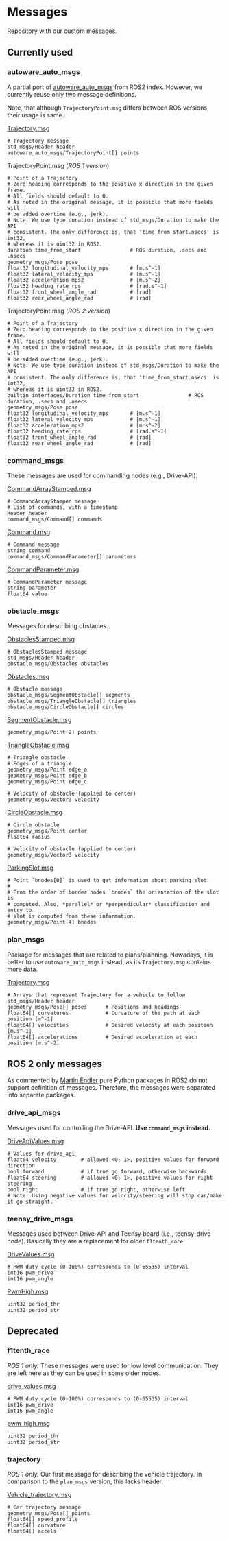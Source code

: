 # Messages
Repository with our custom messages.

## Currently used

### autoware_auto_msgs
A partial port of [autoware_auto_msgs](https://index.ros.org/r/autoware_auto_msgs/) from ROS2 index. However, we currently reuse only two message definitions.

Note, that although `TrajectoryPoint.msg` differs between ROS versions, their usage is same.

[Trajectory.msg](autoware_auto_msgs/msg/Trajectory.msg)
```
# Trajectory message
std_msgs/Header header
autoware_auto_msgs/TrajectoryPoint[] points
```

TrajectoryPoint.msg (_ROS 1 version_)
```
# Point of a Trajectory
# Zero heading corresponds to the positive x direction in the given frame.
# All fields should default to 0.
# As noted in the original message, it is possible that more fields will
# be added overtime (e.g., jerk).
# Note: We use type duration instead of std_msgs/Duration to make the API
# consistent. The only difference is, that 'time_from_start.nsecs' is int32,
# whereas it is uint32 in ROS2.
duration time_from_start                # ROS duration, .secs and .nsecs
geometry_msgs/Pose pose
float32 longitudinal_velocity_mps       # [m.s^-1]
float32 lateral_velocity_mps            # [m.s^-1]
float32 acceleration_mps2               # [m.s^-2]
float32 heading_rate_rps                # [rad.s^-1]
float32 front_wheel_angle_rad           # [rad]
float32 rear_wheel_angle_rad            # [rad]
```

TrajectoryPoint.msg (_ROS 2 version_)
```
# Point of a Trajectory
# Zero heading corresponds to the positive x direction in the given frame.
# All fields should default to 0.
# As noted in the original message, it is possible that more fields will
# be added overtime (e.g., jerk).
# Note: We use type duration instead of std_msgs/Duration to make the API
# consistent. The only difference is, that 'time_from_start.nsecs' is int32,
# whereas it is uint32 in ROS2.
builtin_interfaces/Duration time_from_start                # ROS duration, .secs and .nsecs
geometry_msgs/Pose pose
float32 longitudinal_velocity_mps       # [m.s^-1]
float32 lateral_velocity_mps            # [m.s^-1]
float32 acceleration_mps2               # [m.s^-2]
float32 heading_rate_rps                # [rad.s^-1]
float32 front_wheel_angle_rad           # [rad]
float32 rear_wheel_angle_rad            # [rad]
```


### command_msgs
These messages are used for commanding nodes (e.g., Drive-API).

[CommandArrayStamped.msg](command_msgs/msg/CommandArrayStamped.msg)
```
# CommandArrayStamped message
# List of commands, with a timestamp
Header header
command_msgs/Command[] commands
```

[Command.msg](command_msgs/msg/Command.msg)
```
# Command message
string command
command_msgs/CommandParameter[] parameters
```

[CommandParameter.msg](command_msgs/msg/CommandParameter.msg)
```
# CommandParameter message
string parameter
float64 value
```

### obstacle_msgs
Messages for describing obstacles.

[ObstaclesStamped.msg](obstacle_msgs/msg/ObstaclesStamped.msg)
```
# ObstaclesStamped message
std_msgs/Header header
obstacle_msgs/Obstacles obstacles
```

[Obstacles.msg](obstacle_msgs/msg/Obstacles.msg)
```
# Obstacle message
obstacle_msgs/SegmentObstacle[] segments
obstacle_msgs/TriangleObstacle[] triangles
obstacle_msgs/CircleObstacle[] circles
```

[SegmentObstacle.msg](obstacle_msgs/msg/SegmentObstacle.msg)
```
geometry_msgs/Point[2] points
```

[TriangleObstacle.msg](obstacle_msgs/msg/TriangleObstacle.msg)
```
# Triangle obstacle
# Edges of a triangle
geometry_msgs/Point edge_a
geometry_msgs/Point edge_b
geometry_msgs/Point edge_c

# Velocity of obstacle (applied to center)
geometry_msgs/Vector3 velocity
```

[CircleObstacle.msg](obstacle_msgs/msg/CircleObstacle.msg)
```
# Circle obstacle
geometry_msgs/Point center
float64 radius

# Velocity of obstacle (applied to center)
geometry_msgs/Vector3 velocity
```

[ParkingSlot.msg](obstacle_msgs/msg/ParkingSlot.msg)
```
# Point `bnodes[0]` is used to get information about parking slot.
#
# From the order of border nodes `bnodes` the orientation of the slot is
# computed. Also, *parallel* or *perpendicular* classification and entry to
# slot is computed from these information.
geometry_msgs/Point[4] bnodes
```

### plan_msgs
Package for messages that are related to plans/planning. Nowadays, it is better to use `autoware_auto_msgs` instead, as its `Trajectory.msg` contains more data.

[Trajectory.msg](plan_msgs/msg/Trajectory.msg)
```
# Arrays that represent Trajectory for a vehicle to follow
std_msgs/Header header
geometry_msgs/Pose[] poses      # Positions and headings
float64[] curvatures            # Curvature of the path at each position [m^-1]
float64[] velocities            # Desired velocity at each position [m.s^-1]
float64[] accelerations         # Desired acceleration at each position [m.s^-2]
```

## ROS 2 only messages

As commented by [Martin Endler](https://github.com/pokusew/f1tenth-rewrite#pure-python-packages-cannot-contain-messages-definitions) pure Python packages in ROS2 do not support definition of messages. Therefore, the messages were separated into separate packages.

### drive_api_msgs
Messages used for controlling the Drive-API. **Use `command_msgs` instead.**

[DriveApiValues.msg](drive_api_msgs/msg/DriveApiValues.msg)
```
# Values for drive_api
float64 velocity        # allowed <0; 1>, positive values for forward direction
bool forward            # if true go forward, otherwise backwards
float64 steering        # allowed <0; 1>, positive values for right steering
bool right              # if true go right, otherwise left
# Note: Using negative values for velocity/steering will stop car/make it go straight.
```

### teensy_drive_msgs
Messages used between Drive-API and Teensy board (i.e., teensy-drive node). Basically they are a replacement for older `f1tenth_race`.

[DriveValues.msg](teensy_drive_msgs/msg/DriveValues.msg)
```
# PWM duty cycle (0-100%) corresponds to (0-65535) interval
int16 pwm_drive
int16 pwm_angle
```

[PwmHigh.msg](teensy_drive_msgs/msg/PwmHigh.msg)
```
uint32 period_thr
uint32 period_str
```


## Deprecated

### f1tenth_race
_ROS 1 only._ These messages were used for low level communication. They are left here as they can be used in some older nodes.

[drive_values.msg](f1tenth_race/msg/drive_values.msg)
```
# PWM duty cycle (0-100%) corresponds to (0-65535) interval
int16 pwm_drive
int16 pwm_angle
```

[pwm_high.msg](f1tenth_race/msg/pwm_high.msg)
```
uint32 period_thr
uint32 period_str
```

### trajectory
_ROS 1 only._ Our first message for describing the vehicle trajectory. In comparison to the `plan_msgs` version, this lacks header.

[Vehicle_trajectory.msg](trajectory/msg/Vehicle_trajectory.msg)
```
# Car trajectory message
geometry_msgs/Pose[] points
float64[] speed_profile
float64[] curvature
float64[] accels
```

